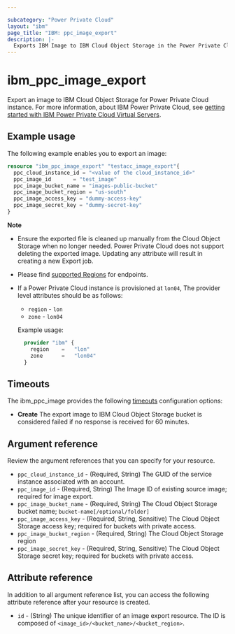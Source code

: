 ```yaml
---

subcategory: "Power Private Cloud"
layout: "ibm"
page_title: "IBM: ppc_image_export"
description: |-
  Exports IBM Image to IBM Cloud Object Storage in the Power Private Cloud.
---
```


# ibm_ppc_image_export
Export an image to IBM Cloud Object Storage for Power Private Cloud instance. For more information, about IBM Power Private Cloud, see [getting started with IBM Power Private Cloud Virtual Servers](https://cloud.ibm.com/docs/power-iaas?topic=power-iaas-getting-started).

## Example usage
The following example enables you to export an image:

```terraform
resource "ibm_ppc_image_export" "testacc_image_export"{
  ppc_cloud_instance_id = "<value of the cloud_instance_id>"
  ppc_image_id       = "test_image"
  ppc_image_bucket_name = "images-public-bucket"
  ppc_image_bucket_region = "us-south"
  ppc_image_access_key = "dummy-access-key"
  ppc_image_secret_key = "dummy-secret-key"
}
```

**Note**
* Ensure the exported file is cleaned up manually from the Cloud Object Storage when no longer needed. Power Private Cloud does not support deleting the exported image. Updating any attribute will result in creating a new Export job.
* Please find [supported Regions](https://cloud.ibm.com/apidocs/power-cloud#endpoint) for endpoints.
* If a Power Private Cloud instance is provisioned at `lon04`, The provider level attributes should be as follows:
  * `region` - `lon`
  * `zone` - `lon04`
  
  Example usage:
  
  ```terraform
    provider "ibm" {
      region    =   "lon"
      zone      =   "lon04"
    }
  ```
  
## Timeouts

The   ibm_ppc_image   provides the following [timeouts](https://www.terraform.io/docs/language/resources/syntax.html) configuration options:

- **Create** The export image to IBM Cloud Object Storage bucket is considered failed if no response is received for 60 minutes. 

## Argument reference
Review the argument references that you can specify for your resource. 

- `ppc_cloud_instance_id` - (Required, String) The GUID of the service instance associated with an account.
- `ppc_image_id` - (Required, String) The Image ID of existing source image; required for image export.
- `ppc_image_bucket_name` - (Required, String) The Cloud Object Storage bucket name; `bucket-name[/optional/folder]`
- `ppc_image_access_key` - (Required, String, Sensitive) The Cloud Object Storage access key; required for buckets with private access.
- `ppc_image_bucket_region` - (Required, String) The Cloud Object Storage region
- `ppc_image_secret_key` - (Required, String, Sensitive) The Cloud Object Storage secret key; required for buckets with private access.



## Attribute reference
In addition to all argument reference list, you can access the following attribute reference after your resource is created.

- `id` - (String) The unique identifier of an image export resource. The ID is composed of `<image_id>/<bucket_name>/<bucket_region>`.

